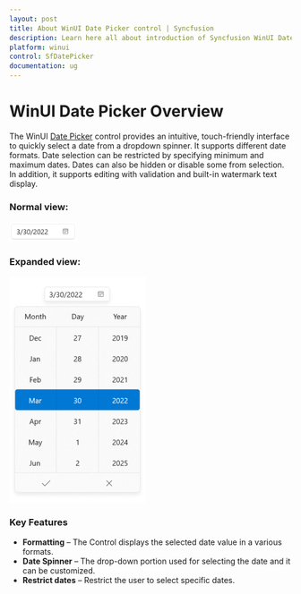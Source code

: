 ```yaml
---
layout: post
title: About WinUI Date Picker control | Syncfusion
description: Learn here all about introduction of Syncfusion WinUI Date Picker control with an intuitive, touch-friendly support.
platform: winui
control: SfDatePicker
documentation: ug
---
```


# WinUI Date Picker Overview

The WinUI [Date Picker](https://help.syncfusion.com/cr/winui/Syncfusion.UI.Xaml.Editors.SfDatePicker.html) control provides an intuitive, touch-friendly interface to quickly select a date from a dropdown spinner. It supports different date formats. Date selection can be restricted by specifying minimum and maximum dates. Dates can also be hidden or disable some from selection. In addition, it supports editing with validation and built-in watermark text display.

### Normal view:

![date-picker-with-normal-view-in-winui-date-picker](Images/over-view/date-picker-with-normal-view-in-winui-date-picker.png)

### Expanded view:

![date-picker-with-expand-view-in-winui-date-picker](Images/over-view/date-picker-with-expand-view-in-winui-date-picker.png)

### Key Features

* **Formatting** – The Control displays the selected date value in a various formats.
* **Date Spinner** – The drop-down portion used for selecting the date and it can be customized.
* **Restrict dates** – Restrict the user to select specific dates.